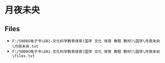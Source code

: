 # 月夜未央

## Files

- `F:/5000G电子书\G01-文化科学教育体育(国学 文化 体育 教程 教材)\国学\月夜未央\月夜未央.txt`
- `F:/5000G电子书\G01-文化科学教育体育(国学 文化 体育 教程 教材)\国学\月夜未央\files.txt`
